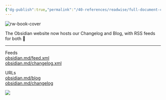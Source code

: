 ```yaml
---
{"dg-publish":true,"permalink":"/40-references/readwise/full-document-contents/the-obsidian-website-now-hosts-our-changelog-and-blog-with/","tags":["rw/tweets"]}
---
```


![rw-book-cover](https://pbs.twimg.com/profile_images/1664288689147777030/zFbL2mvj.jpg)

The Obsidian website now hosts our Changelog and Blog, with RSS feeds for both 🌈

---

Feeds  
[obsidian.md/feed.xml](https://obsidian.md/feed.xml)  
[obsidian.md/changelog.xml](https://obsidian.md/changelog.xml)

URLs  
[obsidian.md/blog](https://obsidian.md/blog)  
[obsidian.md/changelog](https://obsidian.md/changelog)

![](https://pbs.twimg.com/media/Fxk93xiaMAAje2R.jpg)
